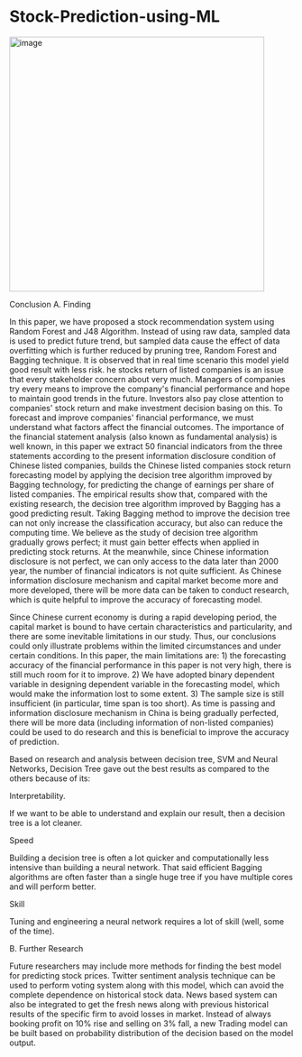 # Stock-Prediction-using-ML

<img width="452" alt="image" src="https://github.com/Jainpriyansh08/Stock-Prediction-using-ML/assets/170538822/f5c00812-e266-4f15-86d9-fec1e38adb47">



 


 

 

 

 
 
 
 
 
Conclusion
A. Finding

In this paper, we have proposed a stock recommendation system using Random Forest and J48 Algorithm. Instead of using raw data, sampled data is used to predict future trend, but sampled data cause the effect of data overfitting which is further reduced by pruning tree, Random Forest and Bagging technique. It is observed that in real time scenario this model yield good result with less risk. he stocks return of listed companies is an issue that every stakeholder concern about very much. Managers of companies try every means to improve the company's financial performance and hope to maintain good trends in the future. Investors also pay close attention to companies' stock return and make investment decision basing on this. To forecast and improve companies' financial performance, we must understand what factors affect the financial outcomes. The importance of the financial statement analysis (also known as fundamental analysis) is well known, in this paper we extract 50 financial indicators from the three statements according to the present information disclosure condition of Chinese listed companies, builds the Chinese listed companies stock return forecasting model by applying the decision tree algorithm improved by Bagging technology, for predicting the change of earnings per share of listed companies. The empirical results show that, compared with the existing research, the decision tree algorithm improved by Bagging has a good predicting result. Taking Bagging method to improve the decision tree can not only increase the classification accuracy, but also can reduce the computing time. We believe as the study of decision tree algorithm gradually grows perfect; it must gain better effects when applied in predicting stock returns. At the meanwhile, since Chinese information disclosure is not perfect, we can only access to the data later than 2000 year, the number of financial indicators is not quite sufficient. As Chinese information disclosure mechanism and capital market become more and more developed, there will be more data can be taken to conduct research, which is quite helpful to improve the accuracy of forecasting model.

Since Chinese current economy is during a rapid developing period, the capital market is bound to have certain characteristics and particularity, and there are some inevitable limitations in our study. Thus, our conclusions could only illustrate problems within the limited circumstances and under certain conditions. In this paper, the main limitations are: 1) the forecasting accuracy of the financial performance in this paper is not very high, there is still much room for it to improve. 2) We have adopted binary dependent variable in designing dependent variable in the forecasting model, which would make the information lost to some extent. 3) The sample size is still insufficient (in particular, time span is too short). As time is passing and information disclosure mechanism in China is being gradually perfected, there will be more data (including information of non-listed companies) could be used to do research and this is beneficial to improve the accuracy of prediction.

Based on research and analysis between decision tree, SVM and Neural Networks, Decision Tree gave out the best results as compared to the others because of its:

Interpretability.

If we want to be able to understand and explain our result, then a decision tree is a lot cleaner.

Speed

Building a decision tree is often a lot quicker and computationally less intensive than building a neural network. That said efficient Bagging algorithms are often faster than a single huge tree if you have multiple cores and will perform better.

Skill

Tuning and engineering a neural network requires a lot of skill (well, some of the time).

 

B. Further Research

Future researchers may include more methods for finding the best model for predicting stock prices. Twitter sentiment analysis technique can be used to perform voting system along with this model, which can avoid the complete dependence on historical stock data. News based system can also be integrated to get the fresh news along with previous historical results of the specific firm to avoid losses in market. Instead of always booking profit on 10% rise and selling on 3% fall, a new Trading model can be built based on probability distribution of the decision based on the model output.
